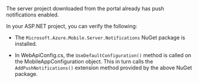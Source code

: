 The server project downloaded from the portal already has push notifications enabled.

In your ASP.NET project, you can verify the following:

* The `Microsoft.Azure.Mobile.Server.Notifications` NuGet package is installed.

* In WebApiConfig.cs, the `UseDefaultConfiguration()` method is called on the MobileAppConfiguration object. This in turn calls the `AddPushNotifications()` extension method provided by the above NuGet package.
